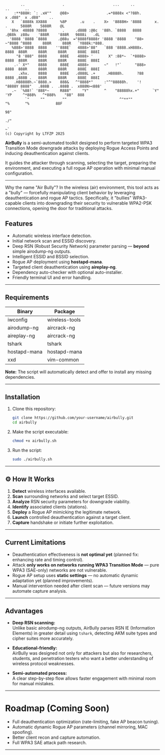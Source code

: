 ```
       ..                 .                      ...     ..                           ..       ..              
    :**888H: `: .xH""    @88>                 .=*8888x <"?88h.                  x .d88"  x .d88"    ..         
   X   `8888k XX888      %8P      .u    .    X>  '8888H> '8888      x.    .      5888R    5888R    @L          
  '8hx  48888 ?8888       .     .d88B :@8c  '88h. `8888   8888    .@88k  z88u    '888R    '888R   9888i   .dL  
  '8888 '8888 `8888     .@88u  ="8888f8888r '8888 '8888    "88>  ~"8888 ^8888     888R     888R   `Y888k:*888. 
   %888>'8888  8888    ''888E`   4888>'88"   `888 '8888.xH888x.    8888  888R     888R     888R     888E  888I 
     "8 '888"  8888      888E    4888> '       X" :88*~  `*8888>   8888  888R     888R     888R     888E  888I 
    .-` X*"    8888      888E    4888>       ~"   !"`      "888>   8888  888R     888R     888R     888E  888I 
      .xhx.    8888      888E   .d888L .+     .H8888h.      ?88    8888 ,888B .   888R     888R     888E  888I 
    .H88888h.~`8888.>    888&   ^"8888*"     :"^"88888h.    '!    "8888Y 8888"   .888B .  .888B .  x888N><888' 
   .~  `%88!` '888*~     R888"     "Y"       ^    "88888hx.+"      `Y"   'YP     ^*888%   ^*888%    "88"  888  
         `"     ""        ""                        ^"**""                         "%       "%            88F  
                                                                                                         98"   
                                                                                                       ./"
                                                                                                      ~`
(c) Copyright by LTFZP 2025
```     
**AirBully** is a semi-automated toolkit designed to perform targeted WPA3 Transition Mode downgrade attacks by deploying Rogue Access Points and inducing deauthentication against clients.

It guides the attacker through scanning, selecting the target, preparing the environment, and executing a full rogue AP operation with minimal manual configuration.

---
Why the name "Air Bully"?
In the wireless (air) environment, this tool acts as a "bully" — forcefully manipulating client behavior by leveraging deauthentication and rogue AP tactics. Specifically, it "bullies" WPA3-capable clients into downgrading their security to vulnerable WPA2-PSK connections, opening the door for traditional attacks.

## Features

- Automatic wireless interface detection.
- Initial network scan and ESSID discovery.
- Deep RSN (Robust Security Network) parameter parsing — **beyond** simple airodump-ng outputs.
- Intelligent ESSID and BSSID selection.
- Rogue AP deployment using **hostapd-mana**.
- Targeted client deauthentication using **aireplay-ng**.
- Dependency auto-checker with optional auto-installer.
- Friendly terminal UI and error handling.

---

## Requirements

| Binary         | Package         |
|----------------|-----------------|
| iwconfig       | wireless-tools  |
| airodump-ng    | aircrack-ng     |
| aireplay-ng    | aircrack-ng     |
| tshark         | tshark          |
| hostapd-mana   | hostapd-mana    |
| xxd            | vim-common      |

**Note:** The script will automatically detect and offer to install any missing dependencies.

---

## Installation

1. Clone this repository:
   ```bash
   git clone https://github.com/your-username/airbully.git
   cd airbully
   ```

2. Make the script executable:
   ```bash
   chmod +x airbully.sh
   ```

3. Run the script:
   ```bash
   sudo ./airbully.sh
   ```

---

## ⚙️ How It Works

1. **Detect** wireless interfaces available.
2. **Scan** surrounding networks and select target ESSID.
3. **Analyze** RSN security parameters for downgrade viability.
4. **Identify** associated clients (stations).
5. **Deploy** a Rogue AP mimicking the legitimate network.
6. **Launch** controlled deauthentication against a target client.
7. **Capture** handshake or initiate further exploitation.

---

## Current Limitations

- Deauthentication effectiveness is **not optimal yet** (planned fix: enhancing rate and timing control).
- Attack **only works on networks running WPA3 Transition Mode** — pure WPA3 (SAE-only) networks are not vulnerable.
- Rogue AP setup uses **static settings** — no automatic dynamic adaptation yet (planned improvements).
- Manual intervention needed after client scan — future versions may automate capture analysis.

---

## Advantages

- **Deep RSN scanning:**  
  Unlike basic airodump-ng outputs, AirBully parses RSN IE (Information Elements) in greater detail using `tshark`, detecting AKM suite types and cipher suites more accurately.

- **Educational-friendly:**  
  AirBully was designed not only for attackers but also for researchers, students, and penetration testers who want a better understanding of wireless protocol weaknesses.

- **Semi-automated process:**  
  A clear step-by-step flow allows faster engagement with minimal room for manual mistakes.

---
# Roadmap (Coming Soon)
- Full deauthentication optimization (rate-limiting, fake AP beacon tuning).
- Automatic dynamic Rogue AP parameters (channel mirroring, MAC spoofing).
- Better client recon and capture automation.
- Full WPA3 SAE attack path research.
---
